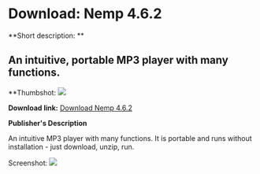 # Download: Nemp 4.6.2

**Short description: **

## An intuitive, portable MP3 player with many functions.

  
**Thumbshot: ![](http://www.freewarefiles.com/screenshot/nemp_md.jpg)   
  
**Download link:** [Download Nemp 4.6.2](http://freewares.boysofts.com/Nemp_program_74747.html)  
  

**Publisher's Description**  
  

An intuitive MP3 player with many functions. It is portable and runs without
installation - just download, unzip, run.

  
  
Screenshot: ![](http://www.freewarefiles.com/screenshot/nemp.jpg)

